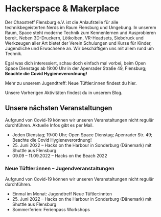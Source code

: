 ---
---

# Hackerspace & Makerplace

Der Chaostreff Flensburg e.V. ist die Anlaufstelle für alle technikbegeisterten Nerds im Raum Flensburg und Umgebung.
In unserem Raum, Space steht moderne Technik zum Kennenlernen und Ausprobieren bereit.
Neben 3D-Druckern, Lötkolben, VR-Headsets, Siebdruck und Werkzeugen aller Art bietet der Verein Schulungen und Kurse für Kinder, Jugendliche und Erwachsene an. Wir beschäftigen uns mit allem rund um Technik.

Egal was dich interessiert, schau doch einfach mal vorbei,
beim Open Space Dienstags ab 19:00 Uhr in der Apenrader Straße 49, Flensburg; **Beachte die Covid Hygieneverordnung!**

Mehr zu unserem Jugendtreff: Neue Tüftler:innen findest du hier. 

Unsere Vorherigen Aktivitäten findest du in unserem Blog. 

## Unsere nächsten Veranstaltungen

Aufgrund von Covid-19 können wir unseren Veranstaltungen nicht regulär durchführen. Aktuelle Infos gibt es per Mail.

- Jeden Dienstag; 19:00 Uhr; Open Space Dienstag; Apenrader Str. 49; Beachte die Covid Hygieneverordnung!
- <span>25. Juni 2022 – Hacks on the Harbour in Sonderburg (Dänemark) mit Shuttle aus Flensburg</span>
- 09.09 – 11.09.2022 – Hacks on the Beach 2022

### Neue Tüftler:innen – Jugendveranstaltungen

Aufgrund von Covid-19 können wir unseren Veranstaltungen nicht regulär durchführen.

- Einmal im Monat: Jugendtreff Neue Tüftler:innten
- <span>25. Juni 2022 – Hacks on the Harbour in Sonderburg (Dänemark) mit Shuttle aus Flensburg</span>
- Sommerferien: Ferienpass Workshops
